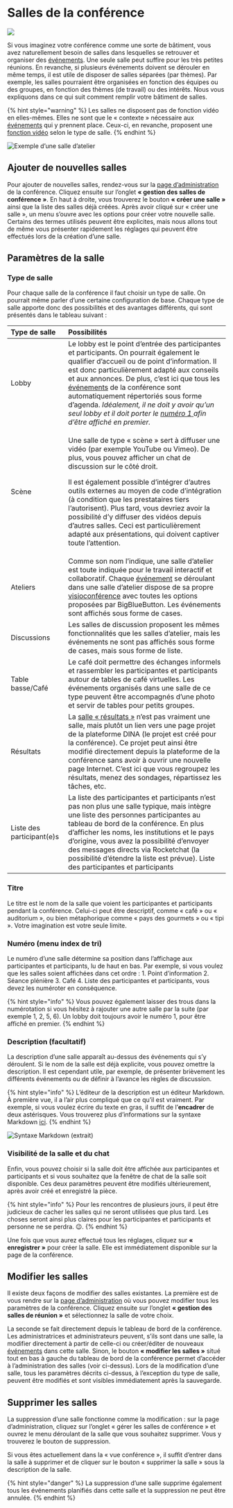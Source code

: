 # Salles de la conférence

![](../../.gitbook/assets/gitbook_nachrichten_750x320.jpg)

Si vous imaginez votre conférence comme une sorte de bâtiment, vous avez naturellement besoin de salles dans lesquelles se retrouver et organiser des [événements](../evenements.md). Une seule salle peut suffire pour les très petites réunions. En revanche, si plusieurs événements doivent se dérouler en même temps, il est utile de disposer de salles séparées \(par thèmes\). Par exemple, les salles pourraient être organisées en fonction des équipes ou des groupes, en fonction des thèmes \(de travail\) ou des intérêts. Nous vous expliquons dans ce qui suit comment remplir votre bâtiment de salles.

{% hint style="warning" %}
Les salles ne disposent pas de fonction vidéo en elles-mêmes. Elles ne sont que le « contexte » nécessaire aux [événements](../evenements.md) qui y prennent place. Ceux-ci, en revanche, proposent une [fonction vidéo](../bigbluebutton/) selon le type de salle.
{% endhint %}

![Exemple d&#x2019;une salle d&#x2019;atelier](../../.gitbook/assets/workshopraum_fra.png)

## Ajouter de nouvelles salles

Pour ajouter de nouvelles salles, rendez-vous sur la [page d’administration](../admin-page.md) de la conférence. Cliquez ensuite sur l’onglet **« gestion des salles de conférence »**. En haut à droite, vous trouverez le bouton **« créer une salle »** ainsi que la liste des salles déjà créées. Après avoir cliqué sur « créer une salle », un menu s’ouvre avec les options pour créer votre nouvelle salle. Certains des termes utilisés peuvent être explicites, mais nous allons tout de même vous présenter rapidement les réglages qui peuvent être effectués lors de la création d’une salle.

## Paramètres de la salle

### Type de salle

Pour chaque salle de la conférence il faut choisir un type de salle. On pourrait même parler d’une certaine configuration de base. Chaque type de salle apporte donc des possibilités et des avantages différents, qui sont présentés dans le tableau suivant :

<table>
  <thead>
    <tr>
      <th style="text-align:left">Type de salle</th>
      <th style="text-align:left">Possibilit&#xE9;s</th>
    </tr>
  </thead>
  <tbody>
    <tr>
      <td style="text-align:left">Lobby</td>
      <td style="text-align:left">Le lobby est le point d&#x2019;entr&#xE9;e des participantes et participants.
        On pourrait &#xE9;galement le qualifier d&#x2019;accueil ou de point d&#x2019;information.
        Il est donc particuli&#xE8;rement adapt&#xE9; aux conseils et aux annonces.
        De plus, c&#x2019;est ici que tous les <a href="../evenements.md">&#xE9;v&#xE9;nements</a> de
        la conf&#xE9;rence sont automatiquement r&#xE9;pertori&#xE9;s sous forme
        d&#x2019;agenda. <em>Id&#xE9;alement, il ne doit y avoir qu&#x2019;un seul lobby et il doit porter le</em> 
        <a
        href="./#numero-menu-index-de-tri"><em>num&#xE9;ro 1</em>
          </a> <em>afin d&#x2019;&#xEA;tre affich&#xE9; en premier.</em>
      </td>
    </tr>
    <tr>
      <td style="text-align:left">Sc&#xE8;ne</td>
      <td style="text-align:left">
        <p>Une salle de type &#xAB; sc&#xE8;ne &#xBB; sert &#xE0; diffuser une vid&#xE9;o
          (par exemple YouTube ou Vimeo). De plus, vous pouvez afficher un chat de
          discussion sur le c&#xF4;t&#xE9; droit.</p>
        <p>Il est &#xE9;galement possible d&#x2019;int&#xE9;grer d&#x2019;autres
          outils externes au moyen de code d&#x2019;int&#xE9;gration (&#xE0; condition
          que les prestataires tiers l&#x2019;autorisent). Plus tard, vous devriez
          avoir la possibilit&#xE9; d&#x2019;y diffuser des vid&#xE9;os depuis d&#x2019;autres
          salles. Ceci est particuli&#xE8;rement adapt&#xE9; aux pr&#xE9;sentations,
          qui doivent captiver toute l&#x2019;attention.</p>
      </td>
    </tr>
    <tr>
      <td style="text-align:left">Ateliers</td>
      <td style="text-align:left">Comme son nom l&#x2019;indique, une salle d&#x2019;atelier est toute indiqu&#xE9;e
        pour le travail interactif et collaboratif. Chaque <a href="../evenements.md">&#xE9;v&#xE9;nement</a> se
        d&#xE9;roulant dans une salle d&#x2019;atelier dispose de sa propre <a href="../bigbluebutton/">visioconf&#xE9;rence</a> avec
        toutes les options propos&#xE9;es par BigBlueButton. Les &#xE9;v&#xE9;nements
        sont affich&#xE9;s sous forme de cases.</td>
    </tr>
    <tr>
      <td style="text-align:left">Discussions</td>
      <td style="text-align:left">Les salles de discussion proposent les m&#xEA;mes fonctionnalit&#xE9;s
        que les salles d&#x2019;atelier, mais les &#xE9;v&#xE9;nements ne sont
        pas affich&#xE9;s sous forme de cases, mais sous forme de liste.</td>
    </tr>
    <tr>
      <td style="text-align:left">Table basse/Caf&#xE9;</td>
      <td style="text-align:left">Le caf&#xE9; doit permettre des &#xE9;changes informels et rassembler
        les participantes et participants autour de tables de caf&#xE9; virtuelles.
        Les &#xE9;v&#xE9;nements organis&#xE9;s dans une salle de ce type peuvent
        &#xEA;tre accompagn&#xE9;s d&#x2019;une photo et servir de tables pour
        petits groupes.</td>
    </tr>
    <tr>
      <td style="text-align:left">R&#xE9;sultats</td>
      <td style="text-align:left">La <a href="salle-de-resultats.md">salle &#xAB; r&#xE9;sultats &#xBB;</a> n&#x2019;est
        pas vraiment une salle, mais plut&#xF4;t un lien vers une page projet de
        la plateforme DINA (le projet est cr&#xE9;&#xE9; pour la conf&#xE9;rence).
        Ce projet peut ainsi &#xEA;tre modifi&#xE9; directement depuis la plateforme
        de la conf&#xE9;rence sans avoir &#xE0; ouvrir une nouvelle page Internet.
        C&#x2019;est ici que vous regroupez les r&#xE9;sultats, menez des sondages,
        r&#xE9;partissez les t&#xE2;ches, etc.</td>
    </tr>
    <tr>
      <td style="text-align:left">Liste des participant(e)s</td>
      <td style="text-align:left">La liste des participantes et participants n&#x2019;est pas non plus une
        salle typique, mais int&#xE8;gre une liste des personnes participantes
        au tableau de bord de la conf&#xE9;rence. En plus d&#x2019;afficher les
        noms, les institutions et le pays d&#x2019;origine, vous avez la possibilit&#xE9;
        d&#x2019;envoyer des messages directs via Rocketchat (la possibilit&#xE9;
        d&#x2019;&#xE9;tendre la liste est pr&#xE9;vue). Liste des participantes
        et participants</td>
    </tr>
  </tbody>
</table>

### Titre

Le titre est le nom de la salle que voient les participantes et participants pendant la conférence. Celui-ci peut être descriptif, comme « café » ou « auditorium », ou bien métaphorique comme « pays des gourmets » ou « tipi ». Votre imagination est votre seule limite.

### Numéro \(menu index de tri\)

Le numéro d’une salle détermine sa position dans l’affichage aux participantes et participants, lu de haut en bas. Par exemple, si vous voulez que les salles soient affichées dans cet ordre : 1. Point d’information 2. Séance plénière 3. Café 4. Liste des participantes et participants, vous devez les numéroter en conséquence.

{% hint style="info" %}
Vous pouvez également laisser des trous dans la numérotation si vous hésitez à rajouter une autre salle par la suite \(par exemple 1, 2, 5, 6\). Un lobby doit toujours avoir le numéro 1, pour être affiché en premier.
{% endhint %}

### Description \(facultatif\) <a id="beschreibung"></a>

La description d’une salle apparaît au-dessus des événements qui s’y déroulent. Si le nom de la salle est déjà explicite, vous pouvez omettre la description. Il est cependant utile, par exemple, de présenter brièvement les différents événements ou de définir à l’avance les règles de discussion.

{% hint style="info" %}
L’éditeur de la description est un éditeur Markdown. À première vue, il a l’air plus compliqué que ce qu’il est vraiment. Par exemple, si vous voulez écrire du texte en gras, il suffit de l’**encadrer** de deux astérisques. Vous trouverez plus d’informations sur la syntaxe Markdown [ici](https://docs.framasoft.org/fr/grav/markdown.html).
{% endhint %}

![Syntaxe Markdown \(extrait\)](../../.gitbook/assets/markdown%20%282%29.svg)

### Visibilité de la salle et du chat

Enfin, vous pouvez choisir si la salle doit être affichée aux participantes et participants et si vous souhaitez que la fenêtre de chat de la salle soit disponible. Ces deux paramètres peuvent être modifiés ultérieurement, après avoir créé et enregistré la pièce.

{% hint style="info" %}
Pour les rencontres de plusieurs jours, il peut être judicieux de cacher les salles qui ne seront utilisées que plus tard. Les choses seront ainsi plus claires pour les participantes et participants et personne ne se perdra. 😉.
{% endhint %}

Une fois que vous aurez effectué tous les réglages, cliquez sur **« enregistrer »** pour créer la salle. Elle est immédiatement disponible sur la page de la conférence.

## Modifier les salles

Il existe deux façons de modifier des salles existantes. La première est de vous rendre sur la [page d’administration](../admin-page.md) où vous pouvez modifier tous les paramètres de la conférence. Cliquez ensuite sur l’onglet **« gestion des salles de réunion »** et sélectionnez la salle de votre choix.

La seconde se fait directement depuis le tableau de bord de la conférence. Les administratrices et administrateurs peuvent, s’ils sont dans une salle, la modifier directement à partir de celle-ci ou créer/éditer de nouveaux [événements](../evenements.md) dans cette salle. Sinon, le bouton **« modifier les salles »** situé tout en bas à gauche du tableau de bord de la conférence permet d’accéder à l’administration des salles \(voir ci-dessus\). Lors de la modification d’une salle, tous les paramètres décrits ci-dessus, à l’exception du type de salle, peuvent être modifiés et sont visibles immédiatement après la sauvegarde.

## Supprimer les salles

La suppression d’une salle fonctionne comme la modification : sur la page d’administration, cliquez sur l’onglet « gérer les salles de conférence » et ouvrez le menu déroulant de la salle que vous souhaitez supprimer. Vous y trouverez le bouton de suppression.

Si vous êtes actuellement dans la « vue conférence », il suffit d’entrer dans la salle à supprimer et de cliquer sur le bouton « supprimer la salle » sous la description de la salle.

{% hint style="danger" %}
La suppression d’une salle supprime également tous les événements planifiés dans cette salle et la suppression ne peut être annulée.
{% endhint %}


